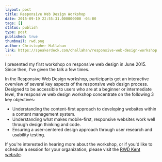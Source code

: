 ```yaml
---
layout: post
title: Responsive Web Design Workshop
date: 2015-09-19 22:55:31.000000000 -04:00
tags: []
status: publish
type: post
published: true
thumbnail: rwd.png
author: Christopher Hallahan
link: https://speakerdeck.com/challahan/responsive-web-design-workshop
---
```


I presented my first workshop on responsive web design in June 2015.  Since then, I've given the talk a few times.

In the Responsive Web Design workshop, participants get an interactive overview of several key aspects of the responsive web design process. Designed to be accessible to users who are at a beginner or intermediate level, the responsive web design workshop concentrate on the following 3 key objectives:

* Understanding the content-first approach to developing websites within a content management system.
* Understanding what makes mobile-first, responsive websites work well through design thinking and code.
* Ensuring a user-centered design approach through user research and usability testing.

If you're interested in hearing more about the workshop, or if you'd like to schedule a session for your organization, please visit the [RWD Kent website](http://rwdkent.com).